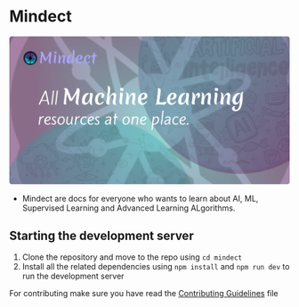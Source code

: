 # Mindect

![Mindect Image](./public/Banner.png)

- Mindect are docs for everyone who wants to learn about AI, ML, Supervised Learning and Advanced Learning ALgorithms. 
<!--
- use media query for special navigation bar so that it only appears on pc and not on mobile or tablet
- add backlins for pages to make the pages go on top with search engines named additioanl resourses, read more at etc.
- add all the exports in the lib file
- add cn in the components that you have made so it will take the styling
- contribute to navbar to make it visible via props
- show remaining topics when hovered
- shorten the path of @/components/ui to @cui
- add icon for index.mdx, what is machine learning and jupyter notebook
- add a slider instead of radio button along with a box that shows the font size from 1 to 10
- add main file for all 3 mathematics files.
- fix the seo of mindect.
- create an option to run the code like the web3 school has to run and customize it using the persons own machine resources and ram. Can be done using C, python, C+.
- add complete code for jupyter notebook below the file so the user can download and run it. 
- give option to select what to learn on the mainpage mathematics, deep learning or machine learning.
- add the hover effect to items in navbar like the one vercel has use this for additional info and configuration https://github.com/fuma-nama/fumadocs/discussions/936
- add images in algebra readme
- update scroller for math functions and formulas


- ### Linear Algebra for Machine Learning and Data Science
  - `B` [Introduction to Numpy Arrays](Mathematics/IntroductionToNumpyArrays.ipynb)
  - `B` [Linear Systems as Matrices](Mathematics/LinearSystemsOnMatrices.ipynb)
  - `B` [Introduction to the Numpy.lanalg sub-library](Mathematics/IntroductionToNumpy.linalgSub-Library.ipynb)
  - `I` [Gaussian Elimination]() /a2 
  - `B` [Vector Operations: Scalar Multiplication, Sum and Dot Product of Vectors]()
  - `B` [Matrix Multiplication]()
  - `B` [Linear Transformation]()
  - `I` [Linear Transformatins and Neural Networks]()  /a3
  - `B` [Interpreting Eigenvalues and Eigenvectors]()
  - `I` [Application of Eigenvalues and Eigenvectors: Webpage navigation model and PCA]() /a4

- ### Calculus for Machine Learning and Data Science
  - `B` [Differentiation in Python: Symbolic, Numerical and Automatic]()
  - `B` [Optimizing Functions of One Variable: Cost Minimization]() /a1 
  - `B` [Optimization Using Gradient Descent in One Variable]()
  - `B` [Optimization Using Gradient Descent in Two Variables]()
  - `I` [Optimization Using Gradient Descent: Linear Regression]() /a2
  - `B` [Regression with Perceptron]()
  - `B` [Classification with Perceptron]()
  - `B` [Optimization Using Newton's Method]()
  - `I` [Neural Network with Two Layers]() /a3

- ### Probablity and Statistics for Machine Learning and Data Science
  - `B` [Four Birthday Problems]()
  - `B` [Monty Hall Problem]() 
  - `B` [Exploratory Data Analysis: Intro to pandas]() 
  - `B` [Exploratory Data Analysis: Exploring your data]() 
  - `B` [Naive Bayes]() /a
  - `B` [Summary statistics and visualization of Data Sets]() 
  - `B` [Exploratory Data Analysis: Data Visualization and Summary]()
  - `B` [Simulating Dice Rolls with Numpy]() 
  - `B` [Loaded ]() /a
  - `B` [Sampling data from different distribution and studying the distribution of sample mean]()
  - `B` [Exploratory Data Analysis: Linear Regression]()
  - `B` [Exploratory Data Analysis: Confidence Intervals with Hypoothesis Testing]() 
  - `B` [A/B Testing]() /a

-->

## Starting the development server

1. Clone the repository and move to the repo using `cd mindect`
2. Install all the related dependencies using `npm install` and `npm run dev` to run the development server

For contributing make sure you have read the [Contributing Guidelines](./.github/contributing.md) file

<!--
- arrange pages properly like the neural network model is showing neural network layer, you have to fix it.

- start a blog where various data scientist, analyst and teachers could colaborate on writing.
- at first can use static pages as it will not require any database, later small database could be used.


In the future, change the homepage.
## Issues and Features.
- not getting images after downloading notebook, package should be downloaded as zip, with image and the notebook
- add scroll to top button and border in between of footer and toc
- make navbar theme to black ( just one theme for the navbar on the homepage)
// Currently the animation is being removed if added fix the things
- Add background animation for the intro  (same as qu.ai) and the pagedown effect of (grili)
- Loader just for one time or no loader
- remove the theme changer for the main page

Things remaining in completed part
- Adding jupyter notebook in visualization examples (regression model).



Important MDX things in this

<kbd>Ctrl</kbd>+<kbd>V</kbd>
<Card href="/" title="Download Introductory Module" />
<Cards> </Cards> for multiple cards

<Steps>
<Step>
### Clone the repository
```bash
git clone https://github.com/ndom91/sveltekasten
cd sveltekasten
```
</Step>
</Steps>

```py title="/apps/web/.env"   // other => bash, sql, py, js, ts etc
DATABASE_URL=postgres://postgres:postgres@database:5432/briefkasten
```
<Tabs groupId='python-output' persist items={['python', 'output']}>

</Tabs>

<Accordions>
<Accordion title={"Typescript Definition"}>
```ts
/**
 * List of bookmark results
 */
export type Response = {
}[]
```
</Accordion>
</Accordions>

<Callout className="shadow-xs">
  Note: You should have PIP installed on your device
</Callout> for showing note or something

<Callout icon="🚀" type="info" title="Briefkasten v2" className="shadow-xs" >
  We're working on a total rewrite of Briefkasten and plan on releasing this
  `v2` soon. If you want to follow along, get alerted to any updates, or submit
  some feature requests or complaints, please check out this [GitHub Discussion
  thread](https://github.com/ndom91/briefkasten/discussions/65).

The below docs are in preparation for that. If you're looking for the v1 docs, check out the [v1 Docs](https://v1.docs.briefkastenhq.com) link in the nav bar.

**Once v2 is stable, we will wipe the temporary development database active
there now and migrate all data from the current v1 to v2**
</Callout>
--> 








